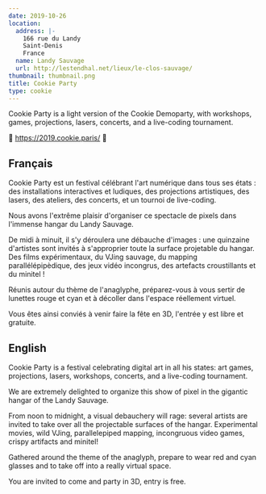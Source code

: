 ```yaml
---
date: 2019-10-26
location:
  address: |-
    166 rue du Landy
    Saint-Denis
    France
  name: Landy Sauvage
  url: http://lestendhal.net/lieux/le-clos-sauvage/
thumbnail: thumbnail.png
title: Cookie Party
type: cookie
---
```


Cookie Party is a light version of the Cookie Demoparty, with workshops, games, projections, lasers, concerts, and a live-coding tournament.

🍪 https://2019.cookie.paris/ 🍪

## Français

Cookie Party est un festival célébrant l'art numérique dans tous ses états : des installations interactives et ludiques, des projections artistiques, des lasers, des ateliers, des concerts, et un tournoi de live-coding.

Nous avons l'extrême plaisir d'organiser ce spectacle de pixels dans l'immense hangar du Landy Sauvage.

De midi à minuit, il s'y déroulera une débauche d'images : une quinzaine d'artistes sont invités à s'approprier toute la surface projetable du hangar. Des films expérimentaux, du VJing sauvage, du mapping parallélépipèdique, des jeux vidéo incongrus, des artefacts croustillants et du minitel !

Réunis autour du thème de l'anaglyphe, préparez-vous à vous sertir de lunettes rouge et cyan et à décoller dans l'espace réellement virtuel.

Vous êtes ainsi conviés à venir faire la fête en 3D, l'entrée y est libre et gratuite.

## English

Cookie Party is a festival celebrating digital art in all his states: art games, projections, lasers, workshops, concerts, and a live-coding tournament.

We are extremely delighted to organize this show of pixel in the gigantic hangar of the Landy Sauvage.

From noon to midnight, a visual debauchery will rage: several artists are invited to take over all the projectable surfaces of the hangar. Experimental movies, wild VJing, parallelepiped mapping, incongruous video games, crispy artifacts and minitel!

Gathered around the theme of the anaglyph, prepare to wear red and cyan glasses and to take off into a really virtual space.

You are invited to come and party in 3D, entry is free.
